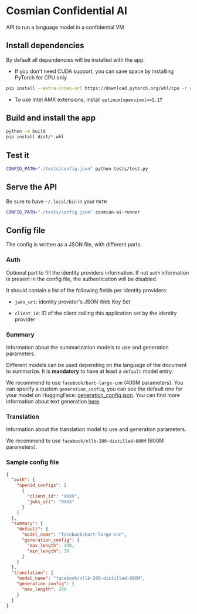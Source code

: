 # Cosmian Confidential AI

API to run a language model in a confidential VM

## Install dependencies

By default all dependencies will be installed with the app.

- If you don't need CUDA support, you can save space by installing PyTorch for CPU only

```sh
pip install --extra-index-url https://download.pytorch.org/whl/cpu -r requirements.txt
```

- To use Intel AMX extensions, install `optimum[openvino]==1.17`

## Build and install the app

```sh
python -m build
pip install dist/*.whl
```

## Test it

```sh
CONFIG_PATH="./tests/config.json" python tests/test.py
```

## Serve the API

Be sure to have `~/.local/bin` in your `PATH`

```sh
CONFIG_PATH="./tests/config.json" cosmian-ai-runner
```

## Config file

The config is written as a JSON file, with different parts:

### Auth

Optional part to fill the identity providers information.
If not `auth` information is present in the config file, the authentication will be disabled.

It should contain a list of the following fields per identity providers:

- `jwks_uri`: identity provider's JSON Web Key Set

- `client_id`: ID of the client calling this application set by the identity provider

### Summary

Information about the summarization models to use and generation parameters.

Different models can be used depending on the language of the document to summarize.
It is **mandatory** to have at least a `default` model entry.

We recommend to use `facebook/bart-large-cnn` (400M parameters).
You can specify a custom `generation_config`, you can see the default one for your model on HuggingFace: [generation_config.json](https://huggingface.co/facebook/bart-large-cnn/blob/main/generation_config.json).
You can find more information about text generation [here](https://huggingface.co/blog/how-to-generate).

### Translation

Information about the translation model to use and generation parameters.

We recommend to use `facebook/nllb-200-distilled-600M` (600M parameters).

### Sample config file

```json
{
  "auth": {
    "openid_configs": [
      {
        "client_id": "XXXX",
        "jwks_uri": "XXXX"
      }
    ]
  },
  "summary": {
    "default": {
      "model_name": "facebook/bart-large-cnn",
      "generation_config": {
        "max_length": 140,
        "min_length": 30
      }
    }
  },
  "translation": {
    "model_name": "facebook/nllb-200-distilled-600M",
    "generation_config": {
      "max_length": 200
    }
  }
}
```

